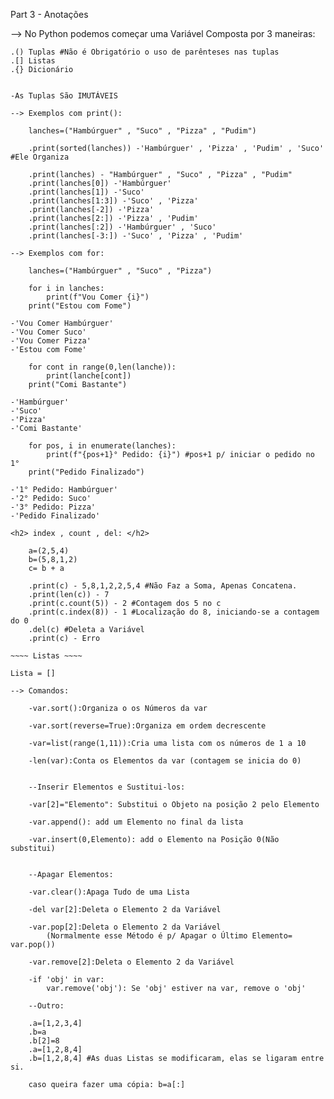 Part 3 - Anotações

--> No Python podemos começar uma Variável Composta por 3 maneiras:

    .() Tuplas #Não é Obrigatório o uso de parênteses nas tuplas
    .[] Listas
    .{} Dicionário

~~~~ Tuplas - Aula 16 ~~~~

-As Tuplas São IMUTÁVEIS

--> Exemplos com print():
    
    lanches=("Hambúrguer" , "Suco" , "Pizza" , "Pudim")

    .print(sorted(lanches)) -'Hambúrguer' , 'Pizza' , 'Pudim' , 'Suco' #Ele Organiza

    .print(lanches) - "Hambúrguer" , "Suco" , "Pizza" , "Pudim"
    .print(lanches[0]) -'Hambúrguer'
    .print(lanches[1]) -'Suco'
    .print(lanches[1:3]) -'Suco' , 'Pizza'
    .print(lanches[-2]) -'Pizza'
    .print(lanches[2:]) -'Pizza' , 'Pudim'
    .print(lanches[:2]) -'Hambúrguer' , 'Suco'
    .print(lanches[-3:]) -'Suco' , 'Pizza' , 'Pudim'

--> Exemplos com for:

    lanches=("Hambúrguer" , "Suco" , "Pizza")

    for i in lanches:
        print(f"Vou Comer {i}")
    print("Estou com Fome")

-'Vou Comer Hambúrguer'
-'Vou Comer Suco'
-'Vou Comer Pizza'
-'Estou com Fome'

    for cont in range(0,len(lanche)):
        print(lanche[cont])
    print("Comi Bastante")

-'Hambúrguer'
-'Suco'
-'Pizza'
-'Comi Bastante'

    for pos, i in enumerate(lanches):
        print(f"{pos+1}° Pedido: {i}") #pos+1 p/ iniciar o pedido no 1°
    print("Pedido Finalizado")

-'1° Pedido: Hambúrguer'
-'2° Pedido: Suco'
-'3° Pedido: Pizza'
-'Pedido Finalizado'

<h2> index , count , del: </h2>

    a=(2,5,4)
    b=(5,8,1,2)
    c= b + a

    .print(c) - 5,8,1,2,2,5,4 #Não Faz a Soma, Apenas Concatena.
    .print(len(c)) - 7
    .print(c.count(5)) - 2 #Contagem dos 5 no c
    .print(c.index(8)) - 1 #Localização do 8, iniciando-se a contagem do 0
    .del(c) #Deleta a Variável
    .print(c) - Erro

~~~~ Listas ~~~~

Lista = []
 
--> Comandos:

    -var.sort():Organiza o os Números da var

    -var.sort(reverse=True):Organiza em ordem decrescente
 
    -var=list(range(1,11)):Cria uma lista com os números de 1 a 10

    -len(var):Conta os Elementos da var (contagem se inicia do 0) 


    --Inserir Elementos e Sustitui-los:

    -var[2]="Elemento": Substitui o Objeto na posição 2 pelo Elemento 
    
    -var.append(): add um Elemento no final da lista

    -var.insert(0,Elemento): add o Elemento na Posição 0(Não substitui)


    --Apagar Elementos:

    -var.clear():Apaga Tudo de uma Lista

    -del var[2]:Deleta o Elemento 2 da Variável

    -var.pop[2]:Deleta o Elemento 2 da Variável
        (Normalmente esse Método é p/ Apagar o Último Elemento= var.pop())

    -var.remove[2]:Deleta o Elemento 2 da Variável

    -if 'obj' in var:
        var.remove('obj'): Se 'obj' estiver na var, remove o 'obj'

    --Outro:

    .a=[1,2,3,4]
    .b=a
    .b[2]=8
    .a=[1,2,8,4]
    .b=[1,2,8,4] #As duas Listas se modificaram, elas se ligaram entre si.

    caso queira fazer uma cópia: b=a[:]